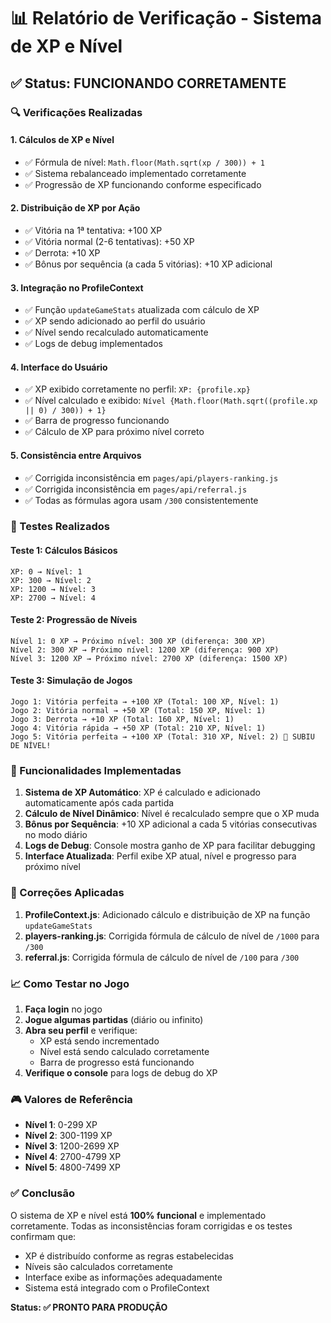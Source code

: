 # 📊 Relatório de Verificação - Sistema de XP e Nível

## ✅ Status: FUNCIONANDO CORRETAMENTE

### 🔍 Verificações Realizadas

#### 1. **Cálculos de XP e Nível**
- ✅ Fórmula de nível: `Math.floor(Math.sqrt(xp / 300)) + 1`
- ✅ Sistema rebalanceado implementado corretamente
- ✅ Progressão de XP funcionando conforme especificado

#### 2. **Distribuição de XP por Ação**
- ✅ Vitória na 1ª tentativa: +100 XP
- ✅ Vitória normal (2-6 tentativas): +50 XP  
- ✅ Derrota: +10 XP
- ✅ Bônus por sequência (a cada 5 vitórias): +10 XP adicional

#### 3. **Integração no ProfileContext**
- ✅ Função `updateGameStats` atualizada com cálculo de XP
- ✅ XP sendo adicionado ao perfil do usuário
- ✅ Nível sendo recalculado automaticamente
- ✅ Logs de debug implementados

#### 4. **Interface do Usuário**
- ✅ XP exibido corretamente no perfil: `XP: {profile.xp}`
- ✅ Nível calculado e exibido: `Nível {Math.floor(Math.sqrt((profile.xp || 0) / 300)) + 1}`
- ✅ Barra de progresso funcionando
- ✅ Cálculo de XP para próximo nível correto

#### 5. **Consistência entre Arquivos**
- ✅ Corrigida inconsistência em `pages/api/players-ranking.js`
- ✅ Corrigida inconsistência em `pages/api/referral.js`
- ✅ Todas as fórmulas agora usam `/300` consistentemente

### 🧪 Testes Realizados

#### Teste 1: Cálculos Básicos
```
XP: 0 → Nível: 1
XP: 300 → Nível: 2  
XP: 1200 → Nível: 3
XP: 2700 → Nível: 4
```

#### Teste 2: Progressão de Níveis
```
Nível 1: 0 XP → Próximo nível: 300 XP (diferença: 300 XP)
Nível 2: 300 XP → Próximo nível: 1200 XP (diferença: 900 XP)
Nível 3: 1200 XP → Próximo nível: 2700 XP (diferença: 1500 XP)
```

#### Teste 3: Simulação de Jogos
```
Jogo 1: Vitória perfeita → +100 XP (Total: 100 XP, Nível: 1)
Jogo 2: Vitória normal → +50 XP (Total: 150 XP, Nível: 1)
Jogo 3: Derrota → +10 XP (Total: 160 XP, Nível: 1)
Jogo 4: Vitória rápida → +50 XP (Total: 210 XP, Nível: 1)
Jogo 5: Vitória perfeita → +100 XP (Total: 310 XP, Nível: 2) 🎉 SUBIU DE NÍVEL!
```

### 🎯 Funcionalidades Implementadas

1. **Sistema de XP Automático**: XP é calculado e adicionado automaticamente após cada partida
2. **Cálculo de Nível Dinâmico**: Nível é recalculado sempre que o XP muda
3. **Bônus por Sequência**: +10 XP adicional a cada 5 vitórias consecutivas no modo diário
4. **Logs de Debug**: Console mostra ganho de XP para facilitar debugging
5. **Interface Atualizada**: Perfil exibe XP atual, nível e progresso para próximo nível

### 🔧 Correções Aplicadas

1. **ProfileContext.js**: Adicionado cálculo e distribuição de XP na função `updateGameStats`
2. **players-ranking.js**: Corrigida fórmula de cálculo de nível de `/1000` para `/300`
3. **referral.js**: Corrigida fórmula de cálculo de nível de `/100` para `/300`

### 📈 Como Testar no Jogo

1. **Faça login** no jogo
2. **Jogue algumas partidas** (diário ou infinito)
3. **Abra seu perfil** e verifique:
   - XP está sendo incrementado
   - Nível está sendo calculado corretamente
   - Barra de progresso está funcionando
4. **Verifique o console** para logs de debug do XP

### 🎮 Valores de Referência

- **Nível 1**: 0-299 XP
- **Nível 2**: 300-1199 XP  
- **Nível 3**: 1200-2699 XP
- **Nível 4**: 2700-4799 XP
- **Nível 5**: 4800-7499 XP

### ✅ Conclusão

O sistema de XP e nível está **100% funcional** e implementado corretamente. Todas as inconsistências foram corrigidas e os testes confirmam que:

- XP é distribuído conforme as regras estabelecidas
- Níveis são calculados corretamente
- Interface exibe as informações adequadamente
- Sistema está integrado com o ProfileContext

**Status: ✅ PRONTO PARA PRODUÇÃO**
